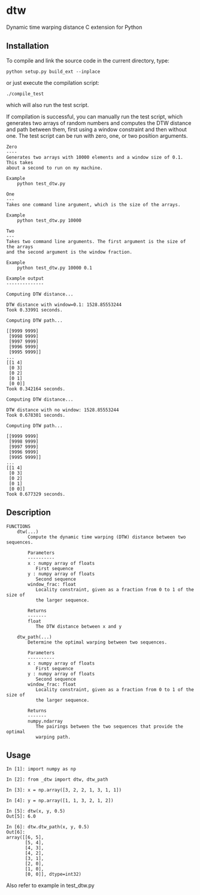 # dtw
Dynamic time warping distance C extension for Python

## Installation

To compile and link the source code in the current directory, type:

```
python setup.py build_ext --inplace
```

or just execute the compilation script:

```
./compile_test
```

which will also run the test script.

If compilation is successful, you can manually run the test script, which
generates two arrays of random numbers and computes the DTW distance and path
between them, first using a window constraint and then without one. The test
script can be run with zero, one, or two position arguments.

```
Zero
----
Generates two arrays with 10000 elements and a window size of 0.1. This takes
about a second to run on my machine.

Example
    python test_dtw.py

One
---
Takes one command line argument, which is the size of the arrays.

Example
    python test_dtw.py 10000

Two
---
Takes two command line arguments. The first argument is the size of the arrays
and the second argument is the window fraction.

Example
    python test_dtw.py 10000 0.1

Example output
--------------

Computing DTW distance...

DTW distance with window=0.1: 1528.85553244
Took 0.33991 seconds.

Computing DTW path...

[[9999 9999]
 [9998 9999]
 [9997 9999]
 [9996 9999]
 [9995 9999]]
...
[[1 4]
 [0 3]
 [0 2]
 [0 1]
 [0 0]]
Took 0.342164 seconds.

Computing DTW distance...

DTW distance with no window: 1528.85553244
Took 0.678301 seconds.

Computing DTW path...

[[9999 9999]
 [9998 9999]
 [9997 9999]
 [9996 9999]
 [9995 9999]]
...
[[1 4]
 [0 3]
 [0 2]
 [0 1]
 [0 0]]
Took 0.677329 seconds.
```

## Description

```
FUNCTIONS
    dtw(...)
        Compute the dynamic time warping (DTW) distance between two sequences.
        
        Parameters
        ----------
        x : numpy array of floats
           First sequence
        y : numpy array of floats
           Second sequence
        window_frac: float
           Locality constraint, given as a fraction from 0 to 1 of the size of
           the larger sequence.
        
        Returns
        -------
        float
           The DTW distance between x and y

    dtw_path(...)
        Determine the optimal warping between two sequences.
        
        Parameters
        ----------
        x : numpy array of floats
           First sequence
        y : numpy array of floats
           Second sequence
        window_frac: float
           Locality constraint, given as a fraction from 0 to 1 of the size of
           the larger sequence.
        
        Returns
        -------
        numpy.ndarray
           The pairings between the two sequences that provide the optimal
           warping path.
```

## Usage

```
In [1]: import numpy as np

In [2]: from _dtw import dtw, dtw_path

In [3]: x = np.array([3, 2, 2, 1, 3, 1, 1])

In [4]: y = np.array([1, 1, 3, 2, 1, 2])

In [5]: dtw(x, y, 0.5)
Out[5]: 6.0

In [6]: dtw.dtw_path(x, y, 0.5)
Out[6]: 
array([[6, 5],
       [5, 4],
       [4, 3],
       [4, 2],
       [3, 1],
       [2, 0],
       [1, 0],
       [0, 0]], dtype=int32)
```

Also refer to example in test_dtw.py

